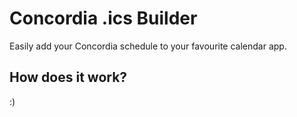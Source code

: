 # Concordia .ics Builder

Easily add your Concordia schedule to your favourite calendar app.

## How does it work?

:)
